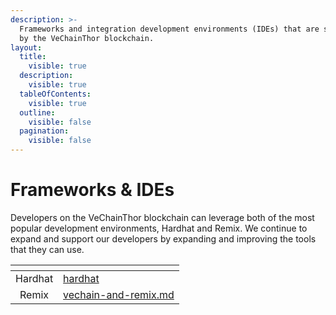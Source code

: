 ```yaml
---
description: >-
  Frameworks and integration development environments (IDEs) that are supported
  by the VeChainThor blockchain.
layout:
  title:
    visible: true
  description:
    visible: true
  tableOfContents:
    visible: true
  outline:
    visible: false
  pagination:
    visible: false
---
```


# Frameworks & IDEs

Developers on the VeChainThor blockchain can leverage both of the most popular development environments, Hardhat and Remix. We continue to expand and support our developers by expanding and improving the tools that they can use.

<table data-view="cards"><thead><tr><th align="center"></th><th data-hidden data-card-target data-type="content-ref"></th></tr></thead><tbody><tr><td align="center">Hardhat</td><td><a href="hardhat/">hardhat</a></td></tr><tr><td align="center">Remix</td><td><a href="vechain-and-remix/vechain-and-remix.md">vechain-and-remix.md</a></td></tr></tbody></table>
